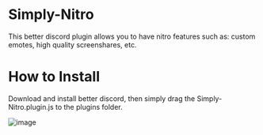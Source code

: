 # Simply-Nitro
This better discord plugin allows you to have nitro features such as: custom emotes, high quality screenshares, etc.

# How to Install
Download and install better discord, then simply drag the Simply-Nitro.plugin.js to the plugins folder.

![image](https://user-images.githubusercontent.com/85003747/144994633-44b0fdf0-a6c5-492d-86ea-62525b1c4797.png)
